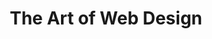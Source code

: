 ---
title: The Art of Web Design
number: ART 203
description: EXAMPLE DESCRIPTION
bulletin-link: http://bulletins.psu.edu/undergrad/courses/a/art/203
pathway-list:
---